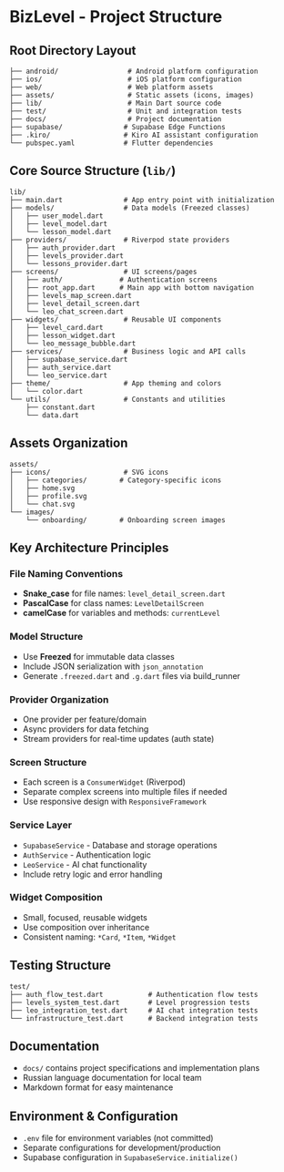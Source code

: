 # BizLevel - Project Structure

## Root Directory Layout
```
├── android/                 # Android platform configuration
├── ios/                     # iOS platform configuration  
├── web/                     # Web platform assets
├── assets/                  # Static assets (icons, images)
├── lib/                     # Main Dart source code
├── test/                    # Unit and integration tests
├── docs/                    # Project documentation
├── supabase/               # Supabase Edge Functions
├── .kiro/                  # Kiro AI assistant configuration
└── pubspec.yaml            # Flutter dependencies
```

## Core Source Structure (`lib/`)
```
lib/
├── main.dart               # App entry point with initialization
├── models/                 # Data models (Freezed classes)
│   ├── user_model.dart
│   ├── level_model.dart
│   └── lesson_model.dart
├── providers/              # Riverpod state providers
│   ├── auth_provider.dart
│   ├── levels_provider.dart
│   └── lessons_provider.dart
├── screens/                # UI screens/pages
│   ├── auth/              # Authentication screens
│   ├── root_app.dart      # Main app with bottom navigation
│   ├── levels_map_screen.dart
│   ├── level_detail_screen.dart
│   └── leo_chat_screen.dart
├── widgets/                # Reusable UI components
│   ├── level_card.dart
│   ├── lesson_widget.dart
│   └── leo_message_bubble.dart
├── services/               # Business logic and API calls
│   ├── supabase_service.dart
│   ├── auth_service.dart
│   └── leo_service.dart
├── theme/                  # App theming and colors
│   └── color.dart
└── utils/                  # Constants and utilities
    ├── constant.dart
    └── data.dart
```

## Assets Organization
```
assets/
├── icons/                  # SVG icons
│   ├── categories/        # Category-specific icons
│   ├── home.svg
│   ├── profile.svg
│   └── chat.svg
└── images/
    └── onboarding/        # Onboarding screen images
```

## Key Architecture Principles

### File Naming Conventions
- **Snake_case** for file names: `level_detail_screen.dart`
- **PascalCase** for class names: `LevelDetailScreen`
- **camelCase** for variables and methods: `currentLevel`

### Model Structure
- Use **Freezed** for immutable data classes
- Include JSON serialization with `json_annotation`
- Generate `.freezed.dart` and `.g.dart` files via build_runner

### Provider Organization
- One provider per feature/domain
- Async providers for data fetching
- Stream providers for real-time updates (auth state)

### Screen Structure
- Each screen is a `ConsumerWidget` (Riverpod)
- Separate complex screens into multiple files if needed
- Use responsive design with `ResponsiveFramework`

### Service Layer
- `SupabaseService` - Database and storage operations
- `AuthService` - Authentication logic
- `LeoService` - AI chat functionality
- Include retry logic and error handling

### Widget Composition
- Small, focused, reusable widgets
- Use composition over inheritance
- Consistent naming: `*Card`, `*Item`, `*Widget`

## Testing Structure
```
test/
├── auth_flow_test.dart           # Authentication flow tests
├── levels_system_test.dart       # Level progression tests
├── leo_integration_test.dart     # AI chat integration tests
└── infrastructure_test.dart      # Backend integration tests
```

## Documentation
- `docs/` contains project specifications and implementation plans
- Russian language documentation for local team
- Markdown format for easy maintenance

## Environment & Configuration
- `.env` file for environment variables (not committed)
- Separate configurations for development/production
- Supabase configuration in `SupabaseService.initialize()`
